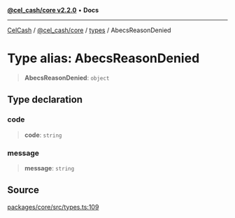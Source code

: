 [**@cel_cash/core v2.2.0**](../../README.md) • **Docs**

***

[CelCash](../../../../packages.md) / [@cel\_cash/core](../../README.md) / [types](../README.md) / AbecsReasonDenied

# Type alias: AbecsReasonDenied

> **AbecsReasonDenied**: `object`

## Type declaration

### code

> **code**: `string`

### message

> **message**: `string`

## Source

[packages/core/src/types.ts:109](https://github.com/Pyxlab/celcash/blob/f7cdc752c29f8a0dcef033e212602412d2050afc/packages/core/src/types.ts#L109)
